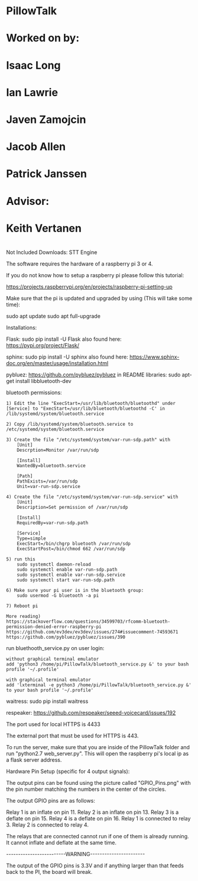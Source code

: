 # PillowTalk
#
# Worked on by:
#	Isaac Long
#	Ian Lawrie
#	Javen Zamojcin
#       Jacob Allen
#       Patrick Janssen
# Advisor:
#	Keith Vertanen
#

Not Included Downloads:
STT Engine


The software requires the hardware of a raspberry pi 3 or 4.

If you do not know how to setup a raspberry pi please follow this tutorial:

https://projects.raspberrypi.org/en/projects/raspberry-pi-setting-up

Make sure that the pi is updated and upgraded by using (This will take some time):

sudo apt update
sudo apt full-upgrade

Installations:

Flask: sudo pip install -U Flask 
	also found here: https://pypi.org/project/Flask/
	
sphinx: sudo pip install -U sphinx
	also found here: https://www.sphinx-doc.org/en/master/usage/installation.html
	
pybluez: https://github.com/pybluez/pybluez in README
libraries: sudo apt-get install libbluetooth-dev

bluetooth permissions:

	1) Edit the line "ExecStart=/usr/lib/bluetooth/bluetoothd" under [Service] to "ExecStart=/usr/lib/bluetooth/bluetoothd -C' in /lib/systemd/system/bluetooth.service
	
	2) Copy /lib/systemd/system/bluetooth.service to /etc/systemd/system/bluetooth.service
	
	3) Create the file "/etc/systemd/system/var-run-sdp.path" with
		[Unit]
		Descrption=Monitor /var/run/sdp
		
		[Install]
		WantedBy=bluetooth.service
		
		[Path]
		PathExists=/var/run/sdp
		Unit=var-run-sdp.service
	
	4) Create the file "/etc/systemd/system/var-run-sdp.service" with
		[Unit]
		Description=Set permission of /var/run/sdp

		[Install]
		RequiredBy=var-run-sdp.path
		
		[Service]
		Type=simple
		ExecStart=/bin/chgrp bluetooth /var/run/sdp
		ExecStartPost=/bin/chmod 662 /var/run/sdp
		
	5) run this
		sudo systemctl daemon-reload
		sudo systemctl enable var-run-sdp.path
		sudo systemctl enable var-run-sdp.service
		sudo systemctl start var-run-sdp.path
		
	6) Make sure your pi user is in the bluetooth group:
		sudo usermod -G bluetooth -a pi
		
	7) Reboot pi
	
	More reading)
	https://stackoverflow.com/questions/34599703/rfcomm-bluetooth-permission-denied-error-raspberry-pi
	https://github.com/ev3dev/ev3dev/issues/274#issuecomment-74593671
	https://github.com/pybluez/pybluez/issues/390
	
run bluethooth_service.py on user login:

	without graphical terminal emulator
	add 'python3 /home/pi/PillowTalk/bluetooth_service.py &' to your bash profile '~/.profile'

	with graphical terminal emulator
	add 'lxterminal -e python3 /home/pi/PillowTalk/bluetooth_service.py &' to your bash profile '~/.profile'
	

waitress: sudo pip install waitress

respeaker: https://github.com/respeaker/seeed-voicecard/issues/192

The port used for local HTTPS is 4433

The external port that must be used for HTTPS is 443.

To run the server, make sure that you are inside of the PillowTalk folder and run "python2.7 web_server.py". This will open the raspberry pi's local ip as a flask server address.

Hardware Pin Setup (specific for 4 output signals):

The output pins can be found using the picture called "GPIO_Pins.png"
with the pin number matching the numbers in the center of the circles.

The output GPIO pins are as follows:

Relay 1 is an inflate on pin 11.
Relay 2 is an inflate on pin 13.
Relay 3 is a deflate on pin 15.
Relay 4 is a deflate on pin 16.
Relay 1 is connected to relay 3.
Relay 2 is connected to relay 4.

The relays that are connected cannot run if one of them is already running.
It cannot inflate and deflate at the same time.

-------------------------WARNING-----------------------

The output of the GPIO pins is 3.3V and if anything larger
than that feeds back to the PI, the board will break.
